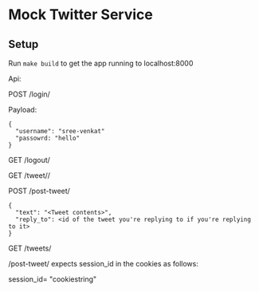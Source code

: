 # Mock Twitter Service

## Setup

Run `make build` to get the app running to localhost:8000

Api:

POST /login/

Payload:
```
{
  "username": "sree-venkat"
  "passowrd: "hello"
}
```

GET /logout/

GET /tweet/<tweet id>/
  
POST /post-tweet/

```
{
  "text": "<Tweet contents>",
  "reply_to": <id of the tweet you're replying to if you're replying to it>
}
```

GET /tweets/


/post-tweet/ expects session_id in the cookies as follows:

session_id= "cookiestring"
